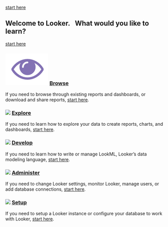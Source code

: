 <a href="https://looker.com/docs/sharing-and-publishing" target="_blank">start here</a>
## Welcome to Looker.&nbsp;&nbsp;&nbsp;What would you like to learn?

<a href="https://looker.com/docs/sharing-and-publishing" target="_blank">start here</a>

### ![](https://github.com/claytonlooker/demo_content/blob/master/Eye.png?raw=true)  [Browse](https://looker.com/docs/sharing-and-publishing)
If you need to browse through existing reports and dashboards, or download and share reports, [start here](https://looker.com/docs/sharing-and-publishing).

### ![](https://wwwstatic.lookercdn.com/customers/icons/data.png) [Explore](https://looker.com/docs/exploring-data)
If you need to learn how to explore your data to create reports, charts, and dashboards, [start here](https://looker.com/docs/exploring-data).

### ![](https://wwwstatic.lookercdn.com/customers/icons/dashboard.png) [Develop](https://looker.com/docs/data-modeling)
If you need to learn how to write or manage LookML, Looker’s data modeling language, [start here](https://looker.com/docs/data-modeling).

### ![](https://wwwstatic.lookercdn.com/customers/icons/1000.png) [Administer](https://looker.com/docs/admin_options)
If you need to change Looker settings, monitor Looker, manage users, or add database connections, [start here](https://looker.com/docs/admin_options).

### ![](https://wwwstatic.lookercdn.com/customers/icons/gear.png) [Setup](https://looker.com/docs/setup-and-management)
If you need to setup a Looker instance or configure your database to work with Looker, [start here](https://looker.com/docs/setup-and-management).
